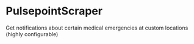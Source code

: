# PulsepointScraper
Get notifications about certain medical emergencies at custom locations (highly configurable)
